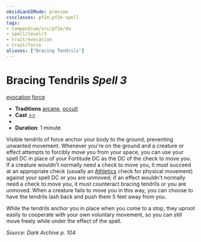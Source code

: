 ```yaml
---
obsidianUIMode: preview
cssclasses: pf2e,pf2e-spell
tags:
- compendium/src/pf2e/da
- spell/level/3
- trait/evocation
- trait/force
aliases: ["Bracing Tendrils"]
---
```

# Bracing Tendrils *Spell 3*   
[evocation](rules/traits/evocation.md "Evocation School Trait")  [force](rules/traits/force.md "Force Energy & Element Trait")  

- **Traditions** [arcane](rules/traits/arcane.md "Arcane Tradition Trait"), [occult](rules/traits/occult.md "Occult Tradition Trait")
- **Cast** [>>](rules/core-rulebook/chapter-9-playing-the-game.md#Actions "Two-Action") 
- 
- **Duration**: 1 minute

Visible tendrils of force anchor your body to the ground, preventing unwanted movement. Whenever you're on the ground and a creature or effect attempts to forcibly move you from your space, you can use your spell DC in place of your Fortitude DC as the DC of the check to move you. If a creature wouldn't normally need a check to move you, it must succeed at an appropriate check (usually an [Athletics](compendium/skills.md#Athletics) check for physical movement) against your spell DC or you are unmoved; if an effect wouldn't normally need a check to move you, it must counteract bracing tendrils or you are unmoved. When a creature fails to move you in this way, you can choose to have the tendrils lash back and push them 5 feet away from you.

While the tendrils anchor you in place when you come to a stop, they uproot easily to cooperate with your own voluntary movement, so you can still move freely while under the effect of the spell.

*Source: Dark Archive p. 104*